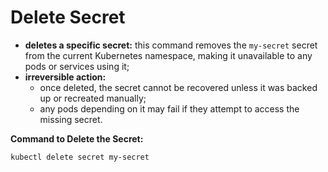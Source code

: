 # Delete Secret

- **deletes a specific secret:** this command removes the `my-secret` secret from the current Kubernetes namespace, making it unavailable to any pods or services using it;
- **irreversible action:** 
  - once deleted, the secret cannot be recovered unless it was backed up or recreated manually;
  - any pods depending on it may fail if they attempt to access the missing secret.

**Command to Delete the Secret:**

```commandline
kubectl delete secret my-secret
```
